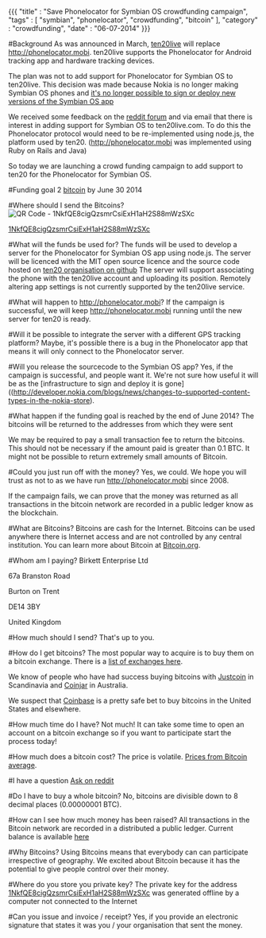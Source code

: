 {{{
    "title"    : "Save Phonelocator for Symbian OS crowdfunding campaign",
    "tags"     : [ "symbian", "phonelocator", "crowdfunding", "bitcoin" ],
    "category" : "crowdfunding",
    "date"     : "06-07-2014"
}}}

#Background
As was announced in March, [ten20live](https://ten20live.com) will replace http://phonelocator.mobi. ten20live supports the Phonelocator for Android tracking app and hardware tracking devices.

The plan was not to add support for Phonelocator for Symbian OS to ten20live. This decision was made because Nokia is no longer making Symbian OS phones and [it's no longer possible to sign or deploy new versions of the Symbian OS app](http://developer.nokia.com/blogs/news/changes-to-supported-content-types-in-the-nokia-store)

We received some feedback on the [reddit forum](http://www.reddit.com/r/ten20/) and via email that there is interest in adding support for Symbian OS to ten20live.com. To do this the Phonelocator protocol would need to be re-implemented using
node.js, the platform used by ten20. (http://phonelocator.mobi was implemented using Ruby on Rails and Java)

So today we are launching a crowd funding campaign to add support to ten20 for the Phonelocator for Symbian OS.

#Funding goal
2 [bitcoin](http://en.wikipedia.org/wiki/Bitcoin) by June 30 2014

#Where should I send the Bitcoins?
![QR Code - 1NkfQE8cigQzsmrCsiExH1aH2S88mWzSXc](/images/1NkfQE8cigQzsmrCsiExH1aH2S88mWzSXc.png)

[1NkfQE8cigQzsmrCsiExH1aH2S88mWzSXc](https://blockchain.info/address/1NkfQE8cigQzsmrCsiExH1aH2S88mWzSXc)

#What will the funds be used for?
The funds will be used to develop a server for the Phonelocator for Symbian OS app using node.js.
The server will be licenced with the MIT open source licence and the source code hosted on [ten20 organisation on github](https://github.com/ten20)
The server will support associating the phone with the ten20live account and uploading its position.
Remotely altering app settings is not currently supported by the ten20live service.

#What will happen to http://phonelocator.mobi?
If the campaign is successful, we will keep http://phonelocator.mobi running until the new server for ten20 is ready.

#Will it be possible to integrate the server with a different GPS tracking platform?
Maybe, it's possible there is a bug in the Phonelocator app that means it will only connect to the Phonelocator server.

#Will you release the sourcecode to the Symbian OS app?
Yes, if the campaign is successful, and people want it. We're not sure how useful it will be as the [infrastructure to sign and deploy it is gone]((http://developer.nokia.com/blogs/news/changes-to-supported-content-types-in-the-nokia-store).

#What happen if the funding goal is reached by the end of June 2014?
The bitcoins will be returned to the addresses from which they were sent

We may be required to pay a small transaction fee to return the bitcoins. This should not be necessary if the amount paid is greater than 0.1 BTC. It might not be possible to return extremely small amounts of Bitcoin.

#Could you just run off with the money?
Yes, we could. We hope you will trust as not to as we have run http://phonelocator.mobi since 2008.

If the campaign fails, we can prove that the money was returned as all transactions in the bitcoin network are recorded in a public ledger know as the blockchain.

#What are Bitcoins?
Bitcoins are cash for the Internet.
Bitcoins can be used anywhere there is Internet access and are not controlled by any central institution. You can learn more about Bitcoin at [Bitcoin.org](https://bitcoin.org/en/).

#Whom am I paying?
Birkett Enterprise Ltd

67a Branston Road

Burton on Trent

DE14 3BY

United Kingdom

#How much should I send?
That's up to you.

#How do I get bitcoins?
The most popular way to acquire is to buy them on a bitcoin exchange. There is a [list of exchanges here](http://howtobuybitcoins.info/).

We know of people who have had success buying bitcoins with [Justcoin](https://justcoin.com/) in Scandinavia and [Coinjar](https://www.coinjar.com/) in Australia.

We suspect that [Coinbase](https://coinbase.com/) is a pretty safe bet to buy bitcoins in the United States and elsewhere.

#How much time do I have?
Not much! It can take some time to open an account on a bitcoin exchange so if you want to participate start the process today!

#How much does a bitcoin cost?
The price is volatile. [Prices from Bitcoin average](https://bitcoinaverage.com/).

#I have a question
[Ask on reddit](http://www.reddit.com/r/ten20/)

#Do I have to buy a whole bitcoin?
No, bitcoins are divisible down to 8 decimal places (0.00000001 BTC).

#How can I see how much money has been raised?
All transactions in the Bitcoin network are recorded in a distributed a public ledger. Current balance is available [here](https://blockchain.info/address/1NkfQE8cigQzsmrCsiExH1aH2S88mWzSXc)

#Why Bitcoins?
Using Bitcoins means that everybody can can participate irrespective of geography. We excited about Bitcoin because it has the potential to give people control over their money.

#Where do you store you private key?
The private key for the address [1NkfQE8cigQzsmrCsiExH1aH2S88mWzSXc](https://blockchain.info/address/1NkfQE8cigQzsmrCsiExH1aH2S88mWzSXc) was generated offline by a computer not connected to the Internet

#Can you issue and invoice / receipt?
Yes, if you provide an electronic signature that states it was you / your organisation that sent the money.
